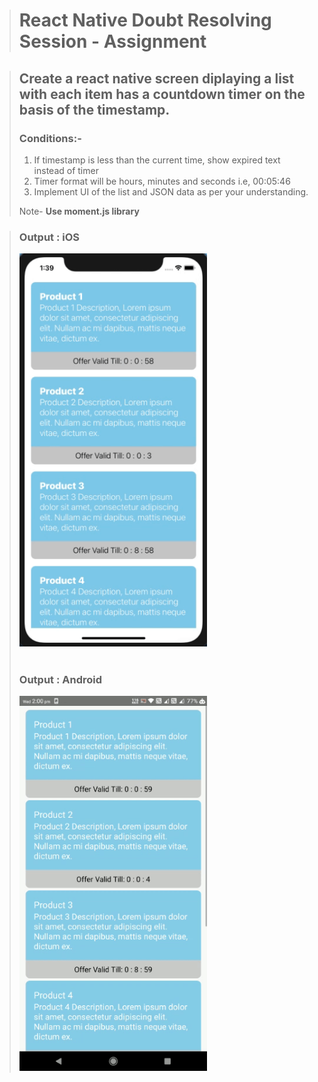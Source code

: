 > # React Native Doubt Resolving Session - Assignment

> ## Create a react native screen diplaying a list with each item has a countdown timer on the basis of the timestamp.
>
> ### Conditions:-
>
> 1. If timestamp is less than the current time, show expired text instead of timer
> 2. Timer format will be hours, minutes and seconds i.e, 00:05:46
> 3. Implement UI of the list and JSON data as per your understanding.
>
> Note- <strong>Use moment.js library </strong>

> ### Output : iOS
>
> <img src='./src/screenshot/ios.gif' width="300px"></img>
> <br/> <br/>
>
> ### Output : Android
>
> <img src='./src/screenshot/android.gif' width="300px"></img>
